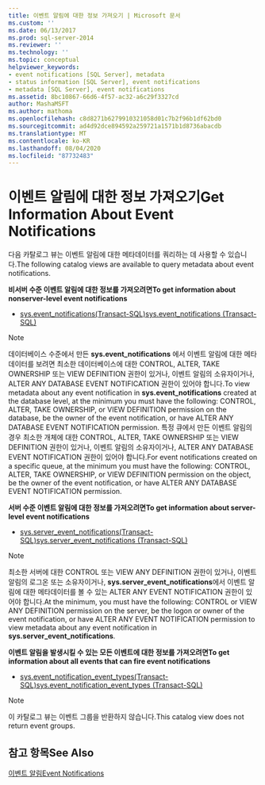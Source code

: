 ```yaml
---
title: 이벤트 알림에 대한 정보 가져오기 | Microsoft 문서
ms.custom: ''
ms.date: 06/13/2017
ms.prod: sql-server-2014
ms.reviewer: ''
ms.technology: ''
ms.topic: conceptual
helpviewer_keywords:
- event notifications [SQL Server], metadata
- status information [SQL Server], event notifications
- metadata [SQL Server], event notifications
ms.assetid: 8bc10867-66d6-4f57-ac32-a6c29f3327cd
author: MashaMSFT
ms.author: mathoma
ms.openlocfilehash: c8d8271b6279910321058d01c7b2f96b1df62bd0
ms.sourcegitcommit: ad4d92dce894592a259721a1571b1d8736abacdb
ms.translationtype: MT
ms.contentlocale: ko-KR
ms.lasthandoff: 08/04/2020
ms.locfileid: "87732483"
---
```

# <a name="get-information-about-event-notifications"></a><span data-ttu-id="f3b3c-102">이벤트 알림에 대한 정보 가져오기</span><span class="sxs-lookup"><span data-stu-id="f3b3c-102">Get Information About Event Notifications</span></span>
  <span data-ttu-id="f3b3c-103">다음 카탈로그 뷰는 이벤트 알림에 대한 메타데이터를 쿼리하는 데 사용할 수 있습니다.</span><span class="sxs-lookup"><span data-stu-id="f3b3c-103">The following catalog views are available to query metadata about event notifications.</span></span>  
  
 <span data-ttu-id="f3b3c-104">**비서버 수준 이벤트 알림에 대한 정보를 가져오려면**</span><span class="sxs-lookup"><span data-stu-id="f3b3c-104">**To get information about nonserver-level event notifications**</span></span>  
  
-   [<span data-ttu-id="f3b3c-105">sys.event_notifications&#40;Transact-SQL&#41;</span><span class="sxs-lookup"><span data-stu-id="f3b3c-105">sys.event_notifications &#40;Transact-SQL&#41;</span></span>](/sql/relational-databases/system-catalog-views/sys-event-notifications-transact-sql)  
  
> [!NOTE]  
>  <span data-ttu-id="f3b3c-106">데이터베이스 수준에서 만든 **sys.event_notifications** 에서 이벤트 알림에 대한 메타데이터를 보려면 최소한 데이터베이스에 대한 CONTROL, ALTER, TAKE OWNERSHIP 또는 VIEW DEFINITION 권한이 있거나, 이벤트 알림의 소유자이거나, ALTER ANY DATABASE EVENT NOTIFICATION 권한이 있어야 합니다.</span><span class="sxs-lookup"><span data-stu-id="f3b3c-106">To view metadata about any event notification in **sys.event_notifications** created at the database level, at the minimum you must have the following: CONTROL, ALTER, TAKE OWNERSHIP, or VIEW DEFINITION permission on the database, be the owner of the event notification, or have ALTER ANY DATABASE EVENT NOTIFICATION permission.</span></span> <span data-ttu-id="f3b3c-107">특정 큐에서 만든 이벤트 알림의 경우 최소한 개체에 대한 CONTROL, ALTER, TAKE OWNERSHIP 또는 VIEW DEFINITION 권한이 있거나, 이벤트 알림의 소유자이거나, ALTER ANY DATABASE EVENT NOTIFICATION 권한이 있어야 합니다.</span><span class="sxs-lookup"><span data-stu-id="f3b3c-107">For event notifications created on a specific queue, at the minimum you must have the following: CONTROL, ALTER, TAKE OWNERSHIP, or VIEW DEFINITION permission on the object, be the owner of the event notification, or have ALTER ANY DATABASE EVENT NOTIFICATION permission.</span></span>  
  
 <span data-ttu-id="f3b3c-108">**서버 수준 이벤트 알림에 대한 정보를 가져오려면**</span><span class="sxs-lookup"><span data-stu-id="f3b3c-108">**To get information about server-level event notifications**</span></span>  
  
-   [<span data-ttu-id="f3b3c-109">sys.server_event_notifications&#40;Transact-SQL&#41;</span><span class="sxs-lookup"><span data-stu-id="f3b3c-109">sys.server_event_notifications &#40;Transact-SQL&#41;</span></span>](/sql/relational-databases/system-catalog-views/sys-server-event-notifications-transact-sql)  
  
> [!NOTE]  
>  <span data-ttu-id="f3b3c-110">최소한 서버에 대한 CONTROL 또는 VIEW ANY DEFINITION 권한이 있거나, 이벤트 알림의 로그온 또는 소유자이거나, **sys.server_event_notifications**에서 이벤트 알림에 대한 메타데이터를 볼 수 있는 ALTER ANY EVENT NOTIFICATION 권한이 있어야 합니다.</span><span class="sxs-lookup"><span data-stu-id="f3b3c-110">At the minimum, you must have the following: CONTROL or VIEW ANY DEFINITION permission on the server, be the logon or owner of the event notification, or have ALTER ANY EVENT NOTIFICATION permission to view metadata about any event notification in **sys.server_event_notifications**.</span></span>  
  
 <span data-ttu-id="f3b3c-111">**이벤트 알림을 발생시킬 수 있는 모든 이벤트에 대한 정보를 가져오려면**</span><span class="sxs-lookup"><span data-stu-id="f3b3c-111">**To get information about all events that can fire event notifications**</span></span>  
  
-   [<span data-ttu-id="f3b3c-112">sys.event_notification_event_types&#40;Transact-SQL&#41;</span><span class="sxs-lookup"><span data-stu-id="f3b3c-112">sys.event_notification_event_types &#40;Transact-SQL&#41;</span></span>](/sql/relational-databases/system-catalog-views/sys-event-notification-event-types-transact-sql)  
  
> [!NOTE]  
>  <span data-ttu-id="f3b3c-113">이 카탈로그 뷰는 이벤트 그룹을 반환하지 않습니다.</span><span class="sxs-lookup"><span data-stu-id="f3b3c-113">This catalog view does not return event groups.</span></span>  
  
## <a name="see-also"></a><span data-ttu-id="f3b3c-114">참고 항목</span><span class="sxs-lookup"><span data-stu-id="f3b3c-114">See Also</span></span>  
 [<span data-ttu-id="f3b3c-115">이벤트 알림</span><span class="sxs-lookup"><span data-stu-id="f3b3c-115">Event Notifications</span></span>](event-notifications.md)  
  
  
